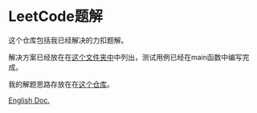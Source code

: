 # **LeetCode题解**

这个仓库包括我已经解决的力扣题解。

解决方案已经放在在[这个文件夹中](./src/leetcode/editor/cn)中列出，测试用例已经在main函数中编写完成。

我的解题思路存放在在[这个仓库](https://github.com/dmc-forwardtogether/leetcode-thinking.git)。

[English Doc.](README.md)